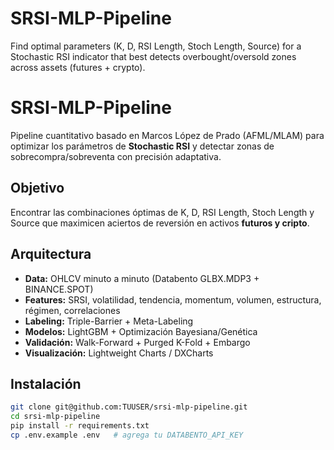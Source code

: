 # SRSI-MLP-Pipeline
Find optimal parameters (K, D, RSI Length, Stoch Length, Source) for a Stochastic RSI indicator that best detects overbought/oversold zones across assets (futures + crypto).

# SRSI-MLP-Pipeline

Pipeline cuantitativo basado en Marcos López de Prado (AFML/MLAM) para optimizar los parámetros de **Stochastic RSI** y detectar zonas de sobrecompra/sobreventa con precisión adaptativa.

## Objetivo
Encontrar las combinaciones óptimas de K, D, RSI Length, Stoch Length y Source que maximicen aciertos de reversión en activos **futuros y cripto**.

## Arquitectura
- **Data:** OHLCV minuto a minuto (Databento GLBX.MDP3 + BINANCE.SPOT)
- **Features:** SRSI, volatilidad, tendencia, momentum, volumen, estructura, régimen, correlaciones
- **Labeling:** Triple-Barrier + Meta-Labeling
- **Modelos:** LightGBM + Optimización Bayesiana/Genética
- **Validación:** Walk-Forward + Purged K-Fold + Embargo
- **Visualización:** Lightweight Charts / DXCharts

## Instalación
```bash
git clone git@github.com:TUUSER/srsi-mlp-pipeline.git
cd srsi-mlp-pipeline
pip install -r requirements.txt
cp .env.example .env   # agrega tu DATABENTO_API_KEY

